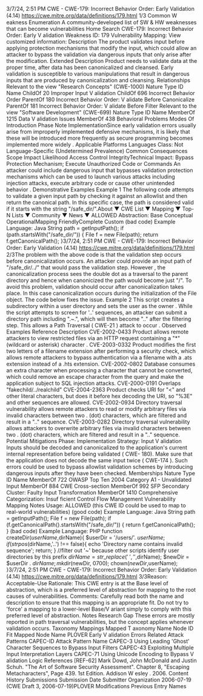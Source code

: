 3/7/24, 2:51 PM CWE - CWE-179: Incorrect Behavior Order: Early Validation (4.14)
https://cwe.mitre.org/data/deﬁnitions/179.html 1/3
Common W eakness Enumeration
A community-developed list of SW & HW weaknesses that can become
vulnerabilities
Home Search
CWE-179: Incorrect Behavior Order: Early V alidation
Weakness ID: 179
Vulnerability Mapping: 
View customized information:
 Description
The product validates input before applying protection mechanisms that modify the input, which could allow an attacker to bypass the
validation via dangerous inputs that only arise after the modification.
 Extended Description
Product needs to validate data at the proper time, after data has been canonicalized and cleansed. Early validation is susceptible to
various manipulations that result in dangerous inputs that are produced by canonicalization and cleansing.
 Relationships
 Relevant to the view "Research Concepts" (CWE-1000)
Nature Type ID Name
ChildOf 20 Improper Input V alidation
ChildOf 696 Incorrect Behavior Order
ParentOf 180 Incorrect Behavior Order: V alidate Before Canonicalize
ParentOf 181 Incorrect Behavior Order: V alidate Before Filter
 Relevant to the view "Software Development" (CWE-699)
Nature Type ID Name
MemberOf 1215 Data V alidation Issues
MemberOf 438 Behavioral Problems
 Modes Of Introduction
Phase Note
ImplementationSince early validation errors usually arise from improperly implemented defensive mechanisms, it is likely that
these will be introduced more frequently as secure programming becomes implemented more widely .
 Applicable Platforms
Languages
Class: Not Language-Specific (Undetermined Prevalence)
 Common Consequences
Scope Impact Likelihood
Access Control
IntegrityTechnical Impact: Bypass Protection Mechanism; Execute Unauthorized Code or Commands
An attacker could include dangerous input that bypasses validation protection mechanisms which
can be used to launch various attacks including injection attacks, execute arbitrary code or cause
other unintended behavior .
 Demonstrative Examples
Example 1
The following code attempts to validate a given input path by checking it against an allowlist and then return the canonical path. In this
specific case, the path is considered valid if it starts with the string "/safe\_dir/".About ▼ CWE List ▼ Mapping ▼ Top-N Lists ▼ Community ▼ News ▼
ALLOWED
Abstraction: Base
Conceptual OperationalMapping
FriendlyComplete Custom
(bad code) Example Language: Java 
String path = getInputPath();
if (path.startsWith("/safe\_dir/"))
{
File f = new File(path);
return f.getCanonicalPath();
}3/7/24, 2:51 PM CWE - CWE-179: Incorrect Behavior Order: Early Validation (4.14)
https://cwe.mitre.org/data/deﬁnitions/179.html 2/3The problem with the above code is that the validation step occurs before canonicalization occurs. An attacker could provide an input
path of "/safe\_dir/../" that would pass the validation step. However , the canonicalization process sees the double dot as a traversal to
the parent directory and hence when canonicized the path would become just "/".
To avoid this problem, validation should occur after canonicalization takes place. In this case canonicalization occurs during the
initialization of the File object. The code below fixes the issue.
Example 2
This script creates a subdirectory within a user directory and sets the user as the owner .
While the script attempts to screen for '..' sequences, an attacker can submit a directory path including ".~.", which will then become
".." after the filtering step. This allows a Path Traversal ( CWE-21 ) attack to occur .
 Observed Examples
Reference Description
CVE-2002-0433 Product allows remote attackers to view restricted files via an HTTP request containing a "\*" (wildcard
or asterisk) character .
CVE-2003-0332 Product modifies the first two letters of a filename extension after performing a security check, which
allows remote attackers to bypass authentication via a filename with a .ats extension instead of a .hts
extension.
CVE-2002-0802 Database consumes an extra character when processing a character that cannot be converted, which
could remove an escape character from the query and make the application subject to SQL injection
attacks.
CVE-2000-0191 Overlaps "fakechild/../realchild"
CVE-2004-2363 Product checks URI for "<" and other literal characters, but does it before hex decoding the URI, so
"%3E" and other sequences are allowed.
CVE-2002-0934 Directory traversal vulnerability allows remote attackers to read or modify arbitrary files via invalid
characters between two . (dot) characters, which are filtered and result in a ".." sequence.
CVE-2003-0282 Directory traversal vulnerability allows attackers to overwrite arbitrary files via invalid characters
between two . (dot) characters, which are filtered and result in a ".." sequence.
 Potential Mitigations
Phase: Implementation
Strategy: Input V alidation
Inputs should be decoded and canonicalized to the application's current internal representation before being validated ( CWE-
180). Make sure that the application does not decode the same input twice ( CWE-174 ). Such errors could be used to bypass
allowlist validation schemes by introducing dangerous inputs after they have been checked.
 Memberships
Nature Type ID Name
MemberOf 722 OWASP Top Ten 2004 Category A1 - Unvalidated Input
MemberOf 884 CWE Cross-section
MemberOf 992 SFP Secondary Cluster: Faulty Input Transformation
MemberOf 1410 Comprehensive Categorization: Insuf ficient Control Flow Management
 Vulnerability Mapping Notes
Usage: ALLOWED (this CWE ID could be used to map to real-world vulnerabilities)
(good code) Example Language: Java 
String path = getInputPath();
File f = new File(path);
if (f.getCanonicalPath().startsWith("/safe\_dir/"))
{
return f.getCanonicalPath();
}
(bad code) Example Language: PHP 
function createDir($userName,$dirName){
$userDir = '/users/'. $userName;
if(strpos($dirName,'..') !== false){
echo 'Directory name contains invalid sequence';
return;
}
//filter out '~' because other scripts identify user directories by this prefix
$dirName = str\_replace('~','',$dirName);
$newDir = $userDir . $dirName;
mkdir($newDir, 0700);
chown($newDir,$userName);
}3/7/24, 2:51 PM CWE - CWE-179: Incorrect Behavior Order: Early Validation (4.14)
https://cwe.mitre.org/data/deﬁnitions/179.html 3/3Reason: Acceptable-Use
Rationale:
This CWE entry is at the Base level of abstraction, which is a preferred level of abstraction for mapping to the root causes of
vulnerabilities.
Comments:
Carefully read both the name and description to ensure that this mapping is an appropriate fit. Do not try to 'force' a mapping to a
lower-level Base/V ariant simply to comply with this preferred level of abstraction.
 Notes
Research Gap
These errors are mostly reported in path traversal vulnerabilities, but the concept applies whenever validation occurs.
 Taxonomy Mappings
Mapped T axonomy Name Node ID Fit Mapped Node Name
PLOVER Early V alidation Errors
 Related Attack Patterns
CAPEC-ID Attack Pattern Name
CAPEC-3 Using Leading 'Ghost' Character Sequences to Bypass Input Filters
CAPEC-43 Exploiting Multiple Input Interpretation Layers
CAPEC-71 Using Unicode Encoding to Bypass V alidation Logic
 References
[REF-62] Mark Dowd, John McDonald and Justin Schuh. "The Art of Software Security Assessment". Chapter 8, "Escaping
Metacharacters", Page 439. 1st Edition. Addison W esley . 2006.
 Content History
 Submissions
Submission Date Submitter Organization
2006-07-19
(CWE Draft 3, 2006-07-19)PLOVER
 Modifications
 Previous Entry Names
